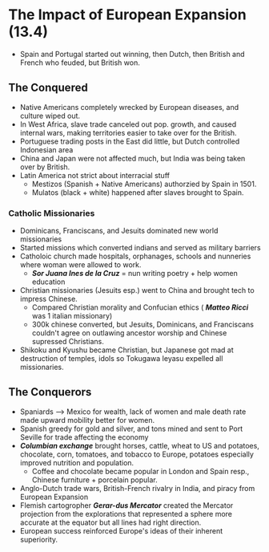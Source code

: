 # The Impact of European Expansion (13.4)
- Spain and Portugal started out winning, then Dutch, then British and French who feuded, but British won.
## The Conquered
- Native Americans completely wrecked by European diseases, and culture wiped out.
- In West Africa, slave trade canceled out pop. growth, and caused internal wars, making territories easier to take over for the British.
- Portuguese trading posts in the East did little, but Dutch controlled Indonesian area
- China and Japan were not affected much, but India was being taken over by British.
- Latin America not strict about interracial stuff
    - Mestizos (Spanish + Native Americans) authorzied by Spain in 1501.
    - Mulatos (black + white) happened after slaves brought to Spain.
### Catholic Missionaries
- Dominicans, Franciscans, and Jesuits dominated new world missionaries
- Started missions which converted indians and served as military barriers
- Catholoic church made hospitals, orphanages, schools and nunneries where woman were allowed to work.
    - ***Sor Juana Ines de la Cruz*** = nun writing poetry + help women education
- Christian missionaries (Jesuits esp.) went to China and brought tech to impress Chinese.
    - Compared Christian morality and Confucian ethics ( ***Matteo Ricci*** was 1 italian missionary)
    - 300k chinese converted, but Jesuits, Dominicans, and Franciscans couldn't agree on outlawing ancestor worship and Chinese supressed Christians.
- Shikoku and Kyushu became Christian, but Japanese got mad at destruction of temples, idols so Tokugawa Ieyasu expelled all missionaries.

## The Conquerors
- Spaniards --> Mexico for wealth, lack of women and male death rate made upward mobility better for women.
- Spanish greedy for gold and silver, and tons mined and sent to Port Seville for trade affecting the economy
- ***Columbian exchange*** brought horses, cattle, wheat to US and potatoes, chocolate, corn, tomatoes, and tobacco to Europe, potatoes especially improved nutrition and population.
    - Coffee and chocolate became popular in London and Spain resp., Chinese furniture + porcelain popular.
- Anglo-Dutch trade wars, British-French rivalry in India, and piracy from European Expansion
- Flemish cartogropher ***Gerar-dus Mercator*** created the Mercator projection from the explorations that represented a sphere more accurate at the equator but all lines had right direction.
- European success reinforced Europe's ideas of their inherent superiority.
